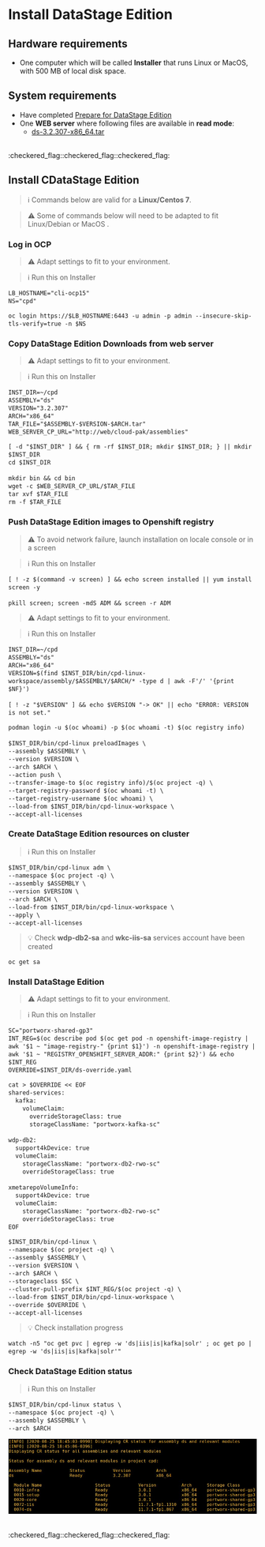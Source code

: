 # Install DataStage Edition

## Hardware requirements

-  One computer which will be called **Installer** that runs Linux or MacOS, with 500 MB of local disk space.

## System requirements

- Have completed  [Prepare for DataStage Edition](https://github.com/bpshparis/sandbox/blob/master/Prepare-for-DataStage-Edition.md#prepare-for-datastage-edition)
- One **WEB server** where following files are available in **read mode**:
  - [ds-3.2.307-x86_64.tar](https://github.com/bpshparis/sandbox/blob/master/Prepare-for-DataStage-Edition.md#save-datastage-edition-downloads-to-web-server)

<br>
:checkered_flag::checkered_flag::checkered_flag:
<br>

## Install CDataStage Edition

> :information_source: Commands below are valid for a **Linux/Centos 7**.

> :warning: Some of commands below will need to be adapted to fit Linux/Debian or MacOS .

### Log in OCP

> :warning: Adapt settings to fit to your environment.

> :information_source: Run this on Installer 

```
LB_HOSTNAME="cli-ocp15"
NS="cpd"
```

```
oc login https://$LB_HOSTNAME:6443 -u admin -p admin --insecure-skip-tls-verify=true -n $NS
```

### Copy DataStage Edition Downloads from web server

> :warning: Adapt settings to fit to your environment.

> :information_source: Run this on Installer 

```
INST_DIR=~/cpd
ASSEMBLY="ds"
VERSION="3.2.307"
ARCH="x86_64"
TAR_FILE="$ASSEMBLY-$VERSION-$ARCH.tar"
WEB_SERVER_CP_URL="http://web/cloud-pak/assemblies"
```

```
[ -d "$INST_DIR" ] && { rm -rf $INST_DIR; mkdir $INST_DIR; } || mkdir $INST_DIR
cd $INST_DIR

mkdir bin && cd bin
wget -c $WEB_SERVER_CP_URL/$TAR_FILE
tar xvf $TAR_FILE
rm -f $TAR_FILE
```

### Push DataStage Edition images to Openshift registry

> :warning: To avoid network failure, launch installation on locale console or in a screen

> :information_source: Run this on Installer

```
[ ! -z $(command -v screen) ] && echo screen installed || yum install screen -y

pkill screen; screen -mdS ADM && screen -r ADM
```

> :warning: Adapt settings to fit to your environment.

> :information_source: Run this on Installer

```
INST_DIR=~/cpd
ASSEMBLY="ds"
ARCH="x86_64"
VERSION=$(find $INST_DIR/bin/cpd-linux-workspace/assembly/$ASSEMBLY/$ARCH/* -type d | awk -F'/' '{print $NF}')

[ ! -z "$VERSION" ] && echo $VERSION "-> OK" || echo "ERROR: VERSION is not set."
```

```
podman login -u $(oc whoami) -p $(oc whoami -t) $(oc registry info)

$INST_DIR/bin/cpd-linux preloadImages \
--assembly $ASSEMBLY \
--version $VERSION \
--arch $ARCH \
--action push \
--transfer-image-to $(oc registry info)/$(oc project -q) \
--target-registry-password $(oc whoami -t) \
--target-registry-username $(oc whoami) \
--load-from $INST_DIR/bin/cpd-linux-workspace \
--accept-all-licenses
```


### Create DataStage Edition resources on cluster

> :information_source: Run this on Installer

```
$INST_DIR/bin/cpd-linux adm \
--namespace $(oc project -q) \
--assembly $ASSEMBLY \
--version $VERSION \
--arch $ARCH \
--load-from $INST_DIR/bin/cpd-linux-workspace \
--apply \
--accept-all-licenses
```

>:bulb: Check **wdp-db2-sa** and **wkc-iis-sa** services account have been created

```
oc get sa
```


### Install DataStage Edition

> :warning: Adapt settings to fit to your environment.

> :information_source: Run this on Installer

```
SC="portworx-shared-gp3"
INT_REG=$(oc describe pod $(oc get pod -n openshift-image-registry | awk '$1 ~ "image-registry-" {print $1}') -n openshift-image-registry | awk '$1 ~ "REGISTRY_OPENSHIFT_SERVER_ADDR:" {print $2}') && echo $INT_REG
OVERRIDE=$INST_DIR/ds-override.yaml
```

```
cat > $OVERRIDE << EOF
shared-services:
  kafka:
    volumeClaim:
      overrideStorageClass: true
      storageClassName: "portworx-kafka-sc"

wdp-db2:
  support4kDevice: true
  volumeClaim:
    storageClassName: "portworx-db2-rwo-sc"
    overrideStorageClass: true

xmetarepoVolumeInfo:
  support4kDevice: true
  volumeClaim:
    storageClassName: "portworx-db2-rwo-sc"
    overrideStorageClass: true
EOF
```

```
$INST_DIR/bin/cpd-linux \
--namespace $(oc project -q) \
--assembly $ASSEMBLY \
--version $VERSION \
--arch $ARCH \
--storageclass $SC \
--cluster-pull-prefix $INT_REG/$(oc project -q) \
--load-from $INST_DIR/bin/cpd-linux-workspace \
--override $OVERRIDE \
--accept-all-licenses

```

> :bulb: Check installation progress

```
watch -n5 "oc get pvc | egrep -w 'ds|iis|is|kafka|solr' ; oc get po | egrep -w 'ds|iis|is|kafka|solr'"
```


### Check DataStage Edition status

> :information_source: Run this on Installer

```
$INST_DIR/bin/cpd-linux status \
--namespace $(oc project -q) \
--assembly $ASSEMBLY \
--arch $ARCH
```

![](img/ds-ready.jpg)





<br>
:checkered_flag::checkered_flag::checkered_flag:
<br>

